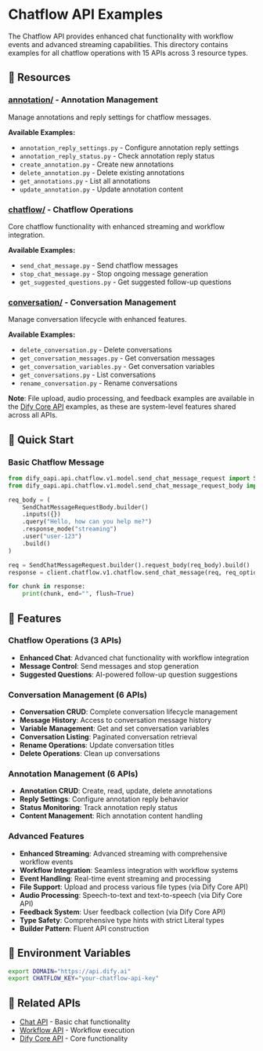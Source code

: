 # Chatflow API Examples

The Chatflow API provides enhanced chat functionality with workflow events and advanced streaming capabilities. This directory contains examples for all chatflow operations with 15 APIs across 3 resource types.

## 📁 Resources

### [annotation/](./annotation/) - Annotation Management
Manage annotations and reply settings for chatflow messages.

**Available Examples:**
- `annotation_reply_settings.py` - Configure annotation reply settings
- `annotation_reply_status.py` - Check annotation reply status
- `create_annotation.py` - Create new annotations
- `delete_annotation.py` - Delete existing annotations
- `get_annotations.py` - List all annotations
- `update_annotation.py` - Update annotation content

### [chatflow/](./chatflow/) - Chatflow Operations
Core chatflow functionality with enhanced streaming and workflow integration.

**Available Examples:**
- `send_chat_message.py` - Send chatflow messages
- `stop_chat_message.py` - Stop ongoing message generation
- `get_suggested_questions.py` - Get suggested follow-up questions

### [conversation/](./conversation/) - Conversation Management
Manage conversation lifecycle with enhanced features.

**Available Examples:**
- `delete_conversation.py` - Delete conversations
- `get_conversation_messages.py` - Get conversation messages
- `get_conversation_variables.py` - Get conversation variables
- `get_conversations.py` - List conversations
- `rename_conversation.py` - Rename conversations

**Note**: File upload, audio processing, and feedback examples are available in the [Dify Core API](../dify/) examples, as these are system-level features shared across all APIs.

## 🚀 Quick Start

### Basic Chatflow Message

```python
from dify_oapi.api.chatflow.v1.model.send_chat_message_request import SendChatMessageRequest
from dify_oapi.api.chatflow.v1.model.send_chat_message_request_body import SendChatMessageRequestBody

req_body = (
    SendChatMessageRequestBody.builder()
    .inputs({})
    .query("Hello, how can you help me?")
    .response_mode("streaming")
    .user("user-123")
    .build()
)

req = SendChatMessageRequest.builder().request_body(req_body).build()
response = client.chatflow.v1.chatflow.send_chat_message(req, req_option, True)

for chunk in response:
    print(chunk, end="", flush=True)
```

## 🔧 Features

### Chatflow Operations (3 APIs)
- **Enhanced Chat**: Advanced chat functionality with workflow integration
- **Message Control**: Send messages and stop generation
- **Suggested Questions**: AI-powered follow-up question suggestions

### Conversation Management (6 APIs)
- **Conversation CRUD**: Complete conversation lifecycle management
- **Message History**: Access to conversation message history
- **Variable Management**: Get and set conversation variables
- **Conversation Listing**: Paginated conversation retrieval
- **Rename Operations**: Update conversation titles
- **Delete Operations**: Clean up conversations

### Annotation Management (6 APIs)
- **Annotation CRUD**: Create, read, update, delete annotations
- **Reply Settings**: Configure annotation reply behavior
- **Status Monitoring**: Track annotation reply status
- **Content Management**: Rich annotation content handling

### Advanced Features
- **Enhanced Streaming**: Advanced streaming with comprehensive workflow events
- **Workflow Integration**: Seamless integration with workflow systems
- **Event Handling**: Real-time event streaming and processing
- **File Support**: Upload and process various file types (via Dify Core API)
- **Audio Processing**: Speech-to-text and text-to-speech (via Dify Core API)
- **Feedback System**: User feedback collection (via Dify Core API)
- **Type Safety**: Comprehensive type hints with strict Literal types
- **Builder Pattern**: Fluent API construction

## 📖 Environment Variables

```bash
export DOMAIN="https://api.dify.ai"
export CHATFLOW_KEY="your-chatflow-api-key"
```

## 🔗 Related APIs

- [Chat API](../chat/) - Basic chat functionality
- [Workflow API](../workflow/) - Workflow execution
- [Dify Core API](../dify/) - Core functionality